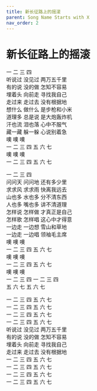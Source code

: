 ```yaml
---
title: 新长征路上的摇滚
parent: Song Name Starts with X
nav_order: 2
---
```


# 新长征路上的摇滚

一 二 三 四  
听说过 没见过 两万五千里  
有的说 没的做 怎知不容易  
埋着头 向前走 寻找我自己  
走过来 走过去 没有根据地  
想什么 做什么 是步枪和小米  
道理多 总是说 是大炮轰炸机  
汗也流 泪也落 心中不服气  
藏一藏 躲一躲 心说别着急  
噢 噢 噢  
一 二 三 四 五 六 七  
噢 噢 噢  
一 二 三 四 五 六 七  

一 二 三 四  
问问天 问问地 还有多少里  
求求风 求求雨 快离我远去  
山也多 水也多 分不清东西  
人也多 嘴也多 讲不清道理  
怎样说 怎样做 才真正是自己  
怎样歌 怎样唱 这心中才得意  
一边走 一边想 雪山和草地  
一边走 一边唱 领袖毛主席  
噢 噢 噢  
一 二 三 四 五 六 七  
噢 噢 噢  
一 二 三 四 五 六 七  
噢 噢 噢  
一 二 三 四 一 二 三 四  
五 六 七 五 六 七  

一 二 三 四 五 六 七  
一 二 三 四 五 六 七  
一 二 三 四 五 六 七  
一 二 三 四 五 六 七  
听说过 没见过 两万五千里  
有的说 没的做 怎知不容易  
埋着头 向前走 寻找我自己  
走过来 走过去 没有根据地  
一 二 三 四 五 六 七  
一 二 三 四 五 六 七  
一 二 三 四 五 六 七  
一 二 三 四 五 六 七  